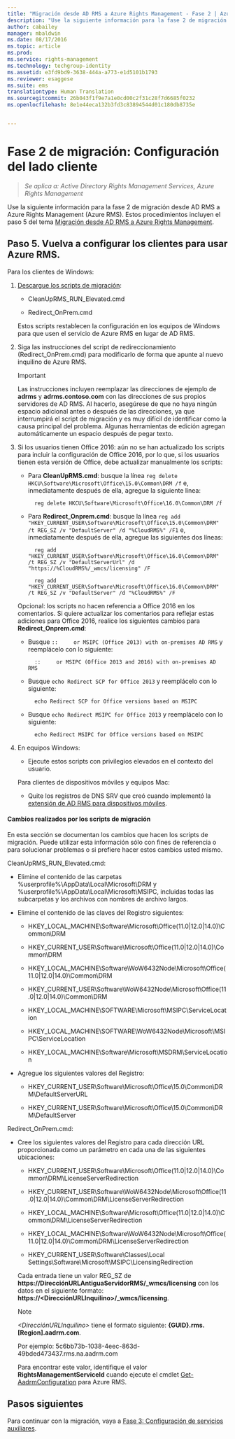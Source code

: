```yaml
---
title: "Migración desde AD RMS a Azure Rights Management - Fase 2 | Azure RMS"
description: "Use la siguiente información para la fase 2 de migración desde AD RMS a Azure Rights Management (Azure RMS). Estos procedimientos incluyen el paso 5 del tema Migración desde AD RMS a Azure Rights Management."
author: cabailey
manager: mbaldwin
ms.date: 08/17/2016
ms.topic: article
ms.prod: 
ms.service: rights-management
ms.technology: techgroup-identity
ms.assetid: e3fd9bd9-3638-444a-a773-e1d5101b1793
ms.reviewer: esaggese
ms.suite: ems
translationtype: Human Translation
ms.sourcegitcommit: 26b043f1f9e7a1e0cd00c2f31c28f7d6685f0232
ms.openlocfilehash: 8e1e44eca132b3fd3c83894544d01c180db8735e


---
```

# Fase 2 de migración: Configuración del lado cliente

>*Se aplica a: Active Directory Rights Management Services, Azure Rights Management*

Use la siguiente información para la fase 2 de migración desde AD RMS a Azure Rights Management (Azure RMS). Estos procedimientos incluyen el paso 5 del tema [Migración desde AD RMS a Azure Rights Management](migrate-from-ad-rms-to-azure-rms.md).


## Paso 5. Vuelva a configurar los clientes para usar Azure RMS.
Para los clientes de Windows:

1.  [Descargue los scripts de migración](https://go.microsoft.com/fwlink/?LinkId=524619):

    -   CleanUpRMS_RUN_Elevated.cmd

    -   Redirect_OnPrem.cmd

    Estos scripts restablecen la configuración en los equipos de Windows para que usen el servicio de Azure RMS en lugar de AD RMS.

2.  Siga las instrucciones del script de redireccionamiento (Redirect_OnPrem.cmd) para modificarlo de forma que apunte al nuevo inquilino de Azure RMS.

    > [!IMPORTANT]
    > Las instrucciones incluyen reemplazar las direcciones de ejemplo de **adrms** y **adrms.contoso.com** con las direcciones de sus propios servidores de AD RMS. Al hacerlo, asegúrese de que no haya ningún espacio adicional antes o después de las direcciones, ya que interrumpirá el script de migración y es muy difícil de identificar como la causa principal del problema. Algunas herramientas de edición agregan automáticamente un espacio después de pegar texto.

3. Si los usuarios tienen Office 2016: aún no se han actualizado los scripts para incluir la configuración de Office 2016, por lo que, si los usuarios tienen esta versión de Office, debe actualizar manualmente los scripts:

    - Para **CleanUpRMS.cmd**: busque la línea `reg delete HKCU\Software\Microsoft\Office\15.0\Common\DRM /f` e, inmediatamente después de ella, agregue la siguiente línea:

            reg delete HKCU\Software\Microsoft\Office\16.0\Common\DRM /f

    - Para **Redirect_Onprem.cmd**: busque la línea `reg add "HKEY_CURRENT_USER\Software\Microsoft\Office\15.0\Common\DRM" /t REG_SZ /v "DefaultServer" /d "%CloudRMS%" /F1` e, inmediatamente después de ella, agregue las siguientes dos líneas:

            reg add "HKEY_CURRENT_USER\Software\Microsoft\Office\16.0\Common\DRM" /t REG_SZ /v "DefaultServerUrl" /d "https://%CloudRMS%/_wmcs/licensing" /F 

            reg add "HKEY_CURRENT_USER\Software\Microsoft\Office\16.0\Common\DRM" /t REG_SZ /v "DefaultServer" /d "%CloudRMS%" /F

    Opcional: los scripts no hacen referencia a Office 2016 en los comentarios. Si quiere actualizar los comentarios para reflejar estas adiciones para Office 2016, realice los siguientes cambios para **Redirect_Onprem.cmd**:

    - Busque `::     or MSIPC (Office 2013) with on-premises AD RMS` y reemplácelo con lo siguiente:
    
            ::     or MSIPC (Office 2013 and 2016) with on-premises AD RMS

    - Busque `echo Redirect SCP for Office 2013` y reemplácelo con lo siguiente:
    
            echo Redirect SCP for Office versions based on MSIPC

    - Busque `echo Redirect MSIPC for Office 2013` y reemplácelo con lo siguiente:
    
            echo Redirect MSIPC for Office versions based on MSIPC

4.  En equipos Windows:

    - Ejecute estos scripts con privilegios elevados en el contexto del usuario.

    Para clientes de dispositivos móviles y equipos Mac:

    -  Quite los registros de DNS SRV que creó cuando implementó la [extensión de AD RMS para dispositivos móviles](http://technet.microsoft.com/library/dn673574.aspx).

#### Cambios realizados por los scripts de migración
En esta sección se documentan los cambios que hacen los scripts de migración. Puede utilizar esta información sólo con fines de referencia o para solucionar problemas o si prefiere hacer estos cambios usted mismo.

CleanUpRMS_RUN_Elevated.cmd:

-   Elimine el contenido de las carpetas %userprofile%\AppData\Local\Microsoft\DRM y %userprofile%\AppData\Local\Microsoft\MSIPC, incluidas todas las subcarpetas y los archivos con nombres de archivo largos.

-   Elimine el contenido de las claves del Registro siguientes:

    -   HKEY_LOCAL_MACHINE\Software\Microsoft\Office\(11.0|12.0|14.0)\Common\DRM

    -   HKEY_CURRENT_USER\Software\Microsoft\Office\(11.0|12.0|14.0)\Common\DRM

    -   HKEY_LOCAL_MACHINE\Software\WoW6432Node\Microsoft\Office\(11.0|12.0|14.0)\Common\DRM

    -   HKEY_CURRENT_USER\Software\WoW6432Node\Microsoft\Office\(11.0|12.0|14.0)\Common\DRM

    -   HKEY_LOCAL_MACHINE\SOFTWARE\Microsoft\MSIPC\ServiceLocation

    -   HKEY_LOCAL_MACHINE\SOFTWARE\WoW6432Node\Microsoft\MSIPC\ServiceLocation

    -   HKEY_LOCAL_MACHINE\Software\Microsoft\MSDRM\ServiceLocation

-   Agregue los siguientes valores del Registro:

    -   HKEY_CURRENT_USER\Software\Microsoft\Office\15.0\Common\DRM\DefaultServerURL

    -   HKEY_CURRENT_USER\Software\Microsoft\Office\15.0\Common\DRM\DefaultServer

Redirect_OnPrem.cmd:

-   Cree los siguientes valores del Registro para cada dirección URL proporcionada como un parámetro en cada una de las siguientes ubicaciones:

    -   HKEY_CURRENT_USER\Software\Microsoft\Office\(11.0|12.0|14.0)\Common\DRM\LicenseServerRedirection

    -   HKEY_CURRENT_USER\Software\WoW6432Node\Microsoft\Office\(11.0|12.0|14.0)\Common\DRM\LicenseServerRedirection

    -   HKEY_LOCAL_MACHINE\Software\Microsoft\Office\(11.0|12.0|14.0)\Common\DRM\LicenseServerRedirection

    -   HKEY_LOCAL_MACHINE\Software\WoW6432Node\Microsoft\Office\(11.0|12.0|14.0)\Common\DRM\LicenseServerRedirection

    -   HKEY_CURRENT_USER\Software\Classes\Local Settings\Software\Microsoft\MSIPC\LicensingRedirection

    Cada entrada tiene un valor REG_SZ de **https://DirecciónURLAntiguaServidorRMS/_wmcs/licensing** con los datos en el siguiente formato: **https://&lt;DirecciónURLInquilino&gt;/_wmcs/licensing**.

    > [!NOTE]
    > *&lt;DirecciónURLInquilino&gt;* tiene el formato siguiente: **{GUID}.rms.[Region].aadrm.com**.
    > 
    > Por ejemplo: 5c6bb73b-1038-4eec-863d-49bded473437.rms.na.aadrm.com
    > 
    > Para encontrar este valor, identifique el valor **RightsManagementServiceId** cuando ejecute el cmdlet [Get-AadrmConfiguration](http://msdn.microsoft.com/library/windowsazure/dn629410.aspx) para Azure RMS.


## Pasos siguientes
Para continuar con la migración, vaya a [Fase 3: Configuración de servicios auxiliares](migrate-from-ad-rms-phase3.md).


<!--HONumber=Aug16_HO4-->


